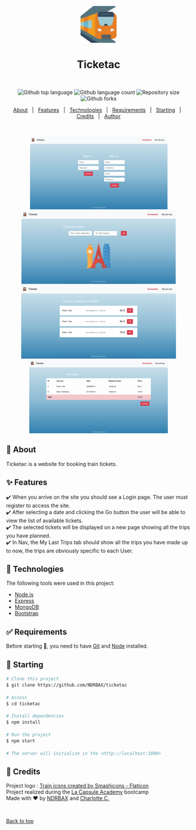 <div align="center" id="top"> 
  <img src="./assets/train.png" alt="Ticketac" height="100px"/>
  <h1>Ticketac</h1>

  &#xa0;


</div>


<p align="center">
  <img alt="Github top language" src="https://img.shields.io/github/languages/top/NDRBAX/ticketac?color=56BEB8">
  <img alt="Github language count" src="https://img.shields.io/github/languages/count/NDRBAX/ticketac?color=56BEB8">
  <img alt="Repository size" src="https://img.shields.io/github/repo-size/NDRBAX/ticketac?color=56BEB8">
  <img alt="Github forks" src="https://img.shields.io/github/forks/NDRBAX/ticketac?color=56BEB8" />

  <!-- <img alt="Github issues" src="https://img.shields.io/github/issues/NDRBAX/ticketac?color=56BEB8" /> -->



  <!-- <img alt="Github stars" src="https://img.shields.io/github/stars/NDRBAX/ticketac?color=56BEB8" /> -->
</p>

<!-- Status -->

<!-- <h4 align="center"> 
	🚧  Ticketac 🚀 Under construction...  🚧
</h4> 

<hr> -->

<p align="center">
  <a href="#dart-about">About</a> &#xa0; | &#xa0; 
  <a href="#sparkles-features">Features</a> &#xa0; | &#xa0;
  <a href="#rocket-technologies">Technologies</a> &#xa0; | &#xa0;
  <a href="#white_check_mark-requirements">Requirements</a> &#xa0; | &#xa0;
  <a href="#checkered_flag-starting">Starting</a> &#xa0; | &#xa0;
  <a href="#memo-credits">Credits</a> &#xa0; | &#xa0;
  <a href="https://github.com/NDRBAX" target="_blank">Author</a>
</p>

<br>
<p align="center">
<img src="./assets/signup-preview.jpeg" alt="Ticketac" height="200px"/>
<img src="./assets/homepage-preview.jpeg" alt="Ticketac" height="200px"/>
<img src="./assets/results-preview.jpeg" alt="Ticketac" height="200px"/>
<img src="./assets/my-tickjets-preview.jpeg" alt="Ticketac" height="200px"/>
</p>

## :dart: About ##

Ticketac is a website for booking train tickets. 

## :sparkles: Features ##

:heavy_check_mark: When you arrive on the site you should see a Login page. The user must register to access the site.\
:heavy_check_mark: After selecting a date and clicking the Go button the user will be able to view the list of available tickets.\
:heavy_check_mark: The selected tickets will be displayed on a new page showing all the trips you have planned.\
:heavy_check_mark: In Nav, the My Last Trips tab should show all the trips you have made up to now, the trips are obviously specific to each User.

## :rocket: Technologies ##

The following tools were used in this project:

- [Node.js](https://nodejs.org/en/)
- [Express](https://expressjs.com/)
- [MongoDB](https://www.mongodb.com/)
- [Bootstrap](https://getbootstrap.com/)

## :white_check_mark: Requirements ##

Before starting :checkered_flag:, you need to have [Git](https://git-scm.com) and [Node](https://nodejs.org/en/) installed.

## :checkered_flag: Starting ##

```bash
# Clone this project
$ git clone https://github.com/NDRBAX/ticketac

# Access
$ cd ticketac

# Install dependencies
$ npm install

# Run the project
$ npm start

# The server will initialize in the <http://localhost:3000>
```

## :memo: Credits ##
Project logo : <a href="https://www.flaticon.com/free-icons/train" title="train icons">Train icons created by Smashicons - Flaticon</a>\
Project realized during the <a href="https://www.lacapsule.academy/">La Capsule Academy</a> bootcamp\
Made with :heart: by <a href="https://github.com/NDRBAX" target="_blank">NDRBAX</a> and <a href="https://github.com/Charlie7002" target="_blank">Charlotte C.</a>

&#xa0;

<a href="#top">Back to top</a>

